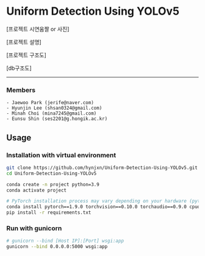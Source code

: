 # Uniform Detection Using YOLOv5
[프로젝트 시연움짤 or 사진]

[프로젝트 설명]

[프로젝트 구조도]

[db구조도]
 
---

### Members
```
- Jaewoo Park (jerife@naver.com)
- Hyunjin Lee (shsan0324@gmail.com)
- Minah Choi (mina7245@gmail.com)
- Eunsu Shin (ses2201@g.hongik.ac.kr)
```



## Usage
### Installation with virtual environment
```bash
git clone https://github.com/hynjxn/Uniform-Detection-Using-YOLOv5.git
cd Uniform-Detection-Using-YOLOv5

conda create -n project python=3.9
conda activate project

# PyTorch installation process may vary depending on your hardware (pytorch<=1.9.0)
conda install pytorch==1.9.0 torchvision==0.10.0 torchaudio==0.9.0 cpuonly -c pytorch
pip install -r requirements.txt
```

### Run with gunicorn
```bash
# gunicorn --bind [Host IP]:[Port] wsgi:app
gunicorn --bind 0.0.0.0:5000 wsgi:app
```
